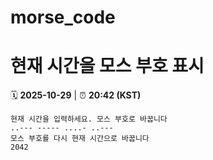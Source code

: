 # morse_code
# 현재 시간을 모스 부호 표시
<!-- MORSE_TIME_START -->
🗓️ **2025-10-29** | ⏰ **20:42 (KST)**

```
현재 시간을 입력하세요. 모스 부호로 바꿉니다
..--- ----- ....- ..---
모스 부호를 다시 현재 시간으로 바꿉니다
2042
```
<!-- MORSE_TIME_END -->
